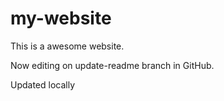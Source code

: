 # my-website

This is a awesome website.

Now editing on update-readme branch in GitHub.

Updated locally